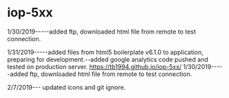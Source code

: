 # iop-5xx
1/30/2019-----added ftp, downloaded html file from remote to test connection.

1/31/2019-----added files from html5 boilerplate v6.1.0 to application, preparing for development.--added google analytics code pushed and tested on production server.
https://tb1994.github.io/iop-5xx/
1/30/2019-----added ftp, downloaded html file from remote to test connection.

2/7/2019--- updated icons and git ignore.
